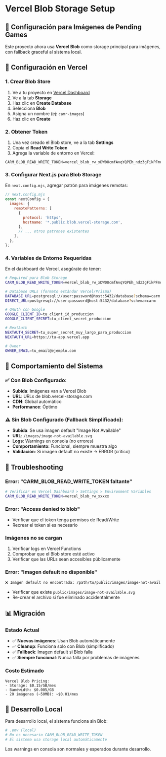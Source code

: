 # Vercel Blob Storage Setup

## 📝 Configuración para Imágenes de Pending Games

Este proyecto ahora usa **Vercel Blob** como storage principal para imágenes, con fallback graceful al sistema local.

## 🚀 Configuración en Vercel

### 1. Crear Blob Store

1. Ve a tu proyecto en [Vercel Dashboard](https://vercel.com/dashboard)
2. Ve a la tab **Storage**
3. Haz clic en **Create Database**
4. Selecciona **Blob**
5. Asigna un nombre (ej: `camr-images`)
6. Haz clic en **Create**

### 2. Obtener Token

1. Una vez creado el Blob store, ve a la tab **Settings**
2. Copia el **Read Write Token**
3. Agrega la variable de entorno en Vercel:

```
CARM_BLOB_READ_WRITE_TOKEN=vercel_blob_rw_xDW0UcmfAvqYQPEh_ndz3gFikPFmqnZmRnsBsAW69ocRNGS
```

### 3. Configurar Next.js para Blob Storage

En `next.config.mjs`, agregar patrón para imágenes remotas:

```javascript
// next.config.mjs
const nextConfig = {
  images: {
    remotePatterns: [
      {
        protocol: 'https',
        hostname: '*.public.blob.vercel-storage.com',
      },
      // ... otros patrones existentes
    ],
  },
};
```

### 4. Variables de Entorno Requeridas

En el dashboard de Vercel, asegúrate de tener:

```bash
# Required para Blob Storage
CARM_BLOB_READ_WRITE_TOKEN=vercel_blob_rw_xDW0UcmfAvqYQPEh_ndz3gFikPFmqnZmRnsBsAW69ocRNGS

# Database URLs (formato estándar Vercel/Prisma)
DATABASE_URL=postgresql://user:password@host:5432/database?schema=carm
DIRECT_URL=postgresql://user:password@host:5432/database?schema=carm

# OAuth con Google
GOOGLE_CLIENT_ID=tu_client_id_produccion
GOOGLE_CLIENT_SECRET=tu_client_secret_produccion

# NextAuth
NEXTAUTH_SECRET=tu_super_secret_muy_largo_para_produccion
NEXTAUTH_URL=https://tu-app.vercel.app

# Owner
OWNER_EMAIL=tu_email@ejemplo.com
```

## 🔄 Comportamiento del Sistema

### ✅ Con Blob Configurado:
- **Subida**: Imágenes van a Vercel Blob
- **URL**: URLs de blob.vercel-storage.com
- **CDN**: Global automático
- **Performance**: Óptimo

### ⚠️ Sin Blob Configurado (Fallback Simplificado):
- **Subida**: Se usa imagen default "Image Not Available"
- **URL**: `/images/image-not-available.svg`
- **Logs**: Warnings en consola (no errores)
- **Comportamiento**: Funcional, siempre muestra algo
- **Validación**: Si imagen default no existe → ERROR (crítico)

## 🐛 Troubleshooting

### Error: "CARM_BLOB_READ_WRITE_TOKEN faltante"
```bash
# Verificar en Vercel Dashboard > Settings > Environment Variables
CARM_BLOB_READ_WRITE_TOKEN=vercel_blob_rw_xxxxx
```

### Error: "Access denied to blob"
- Verificar que el token tenga permisos de Read/Write
- Recrear el token si es necesario

### Imágenes no se cargan
1. Verificar logs en Vercel Functions
2. Comprobar que el Blob store esté activo
3. Verificar que las URLs sean accesibles públicamente

### Error: "Imagen default no disponible"
```bash
❌ Imagen default no encontrada: /path/to/public/images/image-not-available.svg
```
- Verificar que existe `public/images/image-not-available.svg`
- Re-crear el archivo si fue eliminado accidentalmente

## 📊 Migración

### Estado Actual
- ✅ **Nuevas imágenes**: Usan Blob automáticamente
- ✅ **Cleanup**: Funciona solo con Blob (simplificado)
- ✅ **Fallback**: Imagen default si Blob falla
- ✅ **Siempre funcional**: Nunca falla por problemas de imágenes

### Costo Estimado
```
Vercel Blob Pricing:
- Storage: $0.15/GB/mes
- Bandwidth: $0.005/GB
- 20 imágenes (~50MB): ~$0.01/mes
```

## 🔧 Desarrollo Local

Para desarrollo local, el sistema funciona sin Blob:

```bash
# .env (local)
# No es necesario CARM_BLOB_READ_WRITE_TOKEN
# El sistema usa storage local automáticamente
```

Los warnings en consola son normales y esperados durante desarrollo.

